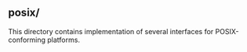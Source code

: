 ## posix/

This directory contains implementation of several interfaces for
POSIX-conforming platforms.
